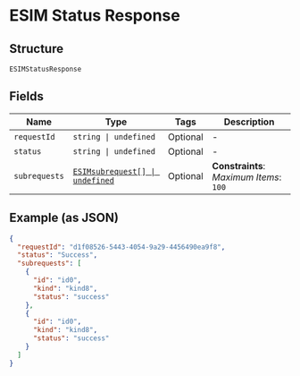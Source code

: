 
# ESIM Status Response

## Structure

`ESIMStatusResponse`

## Fields

| Name | Type | Tags | Description |
|  --- | --- | --- | --- |
| `requestId` | `string \| undefined` | Optional | - |
| `status` | `string \| undefined` | Optional | - |
| `subrequests` | [`ESIMsubrequest[] \| undefined`](../../doc/models/esi-msubrequest.md) | Optional | **Constraints**: *Maximum Items*: `100` |

## Example (as JSON)

```json
{
  "requestId": "d1f08526-5443-4054-9a29-4456490ea9f8",
  "status": "Success",
  "subrequests": [
    {
      "id": "id0",
      "kind": "kind8",
      "status": "success"
    },
    {
      "id": "id0",
      "kind": "kind8",
      "status": "success"
    }
  ]
}
```

